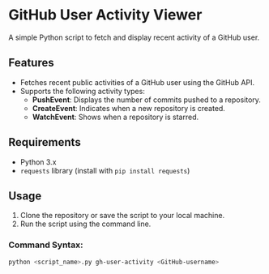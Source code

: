 # GitHub User Activity Viewer

A simple Python script to fetch and display recent activity of a GitHub user.

## Features

- Fetches recent public activities of a GitHub user using the GitHub API.
- Supports the following activity types:
  - **PushEvent**: Displays the number of commits pushed to a repository.
  - **CreateEvent**: Indicates when a new repository is created.
  - **WatchEvent**: Shows when a repository is starred.

## Requirements

- Python 3.x
- `requests` library (install with `pip install requests`)

## Usage

1. Clone the repository or save the script to your local machine.
2. Run the script using the command line.

### Command Syntax:

```bash
python <script_name>.py gh-user-activity <GitHub-username>
```
